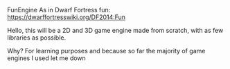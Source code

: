 FunEngine
As in Dwarf Fortress fun: https://dwarffortresswiki.org/DF2014:Fun

Hello, this will be a 2D and 3D game engine made from scratch, with as few
libraries as possible.

Why?
For learning purposes and because so far the majority of game engines I used
let me down
